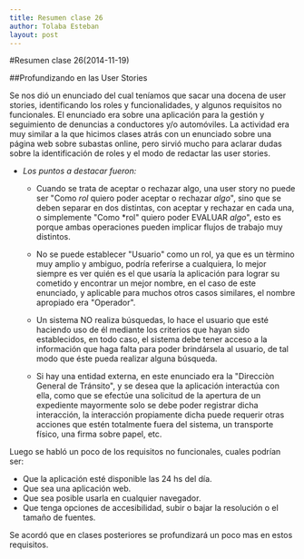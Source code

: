 ```yaml
---
title: Resumen clase 26
author: Tolaba Esteban
layout: post
---
```


#Resumen clase 26(2014-11-19)

##Profundizando en las User Stories

Se nos dió un enunciado del cual teníamos que sacar una docena de user stories, identificando los roles y funcionalidades, y algunos
requisitos no funcionales.
El enunciado era sobre una aplicación para la gestión y seguimiento de denuncias a conductores y/o automóviles.
La actividad era muy similar a la que hicimos clases atrás con un enunciado sobre una página web sobre subastas online, pero sirvió
mucho para aclarar dudas sobre la identificación de roles y el modo de redactar las user stories.

* *Los puntos a destacar fueron:*

  * Cuando se trata de aceptar o rechazar algo, una user story no puede ser "Como *rol* quiero poder aceptar o rechazar *algo*", 
  sino que se deben separar en dos distintas, con aceptar y rechazar en cada una, o simplemente "Como *rol" quiero poder EVALUAR
  *algo*", esto es porque ambas operaciones pueden implicar flujos de trabajo muy distintos.
  
  * No se puede establecer "Usuario" como un rol, ya que es un tèrmino muy amplio y ambiguo, podría referirse a cualquiera, lo
  mejor siempre es ver quién es el que usaría la aplicación para lograr su cometido y encontrar un mejor nombre, en el caso de 
  este enunciado, y aplicable para muchos otros casos similares, el nombre apropiado era "Operador".
  
  * Un sistema NO realiza búsquedas, lo hace el usuario que esté haciendo uso de él mediante los criterios que hayan sido 
  establecidos, en todo caso, el sistema debe tener acceso a la información que haga falta para poder brindársela al usuario,
  de tal modo que éste pueda realizar alguna búsqueda.
  
  * Si hay una entidad externa, en este enunciado era la "Direcciòn General de Tránsito", y se desea que la aplicación
  interactúa con ella, como que se efectúe una solicitud de la apertura de un expediente mayormente solo se debe poder 
  registrar dicha interacción, la interacción propiamente dicha puede requerir otras acciones que estén totalmente fuera del
  sistema, un transporte físico, una firma sobre papel, etc.
  
Luego se habló un poco de los requisitos no funcionales, cuales podrían ser:

  * Que la aplicación esté disponible las 24 hs del día.
  * Que sea una aplicación web.
  * Que sea posible usarla en cualquier navegador.
  * Que tenga opciones de accesibilidad, subir o bajar la resolución o el tamaño de fuentes.
  
Se acordó que en clases posteriores se profundizará un poco mas en estos requisitos.
